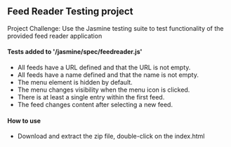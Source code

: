 ## Feed Reader Testing project

Project Challenge: Use the Jasmine testing suite to test functionality of the provided feed reader application

#### Tests added to '/jasmine/spec/feedreader.js'
- All feeds have a URL defined and that the URL is not empty.
- All feeds have a name defined and that the name is not empty.
- The menu element is hidden by default.
- The menu changes visibility when the menu icon is clicked.
- There is at least a single entry within the first feed.
- The feed changes content after selecting a new feed.

#### How to use
- Download and extract the zip file, double-click on the index.html
